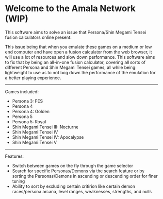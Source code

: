 # Welcome to the Amala Network (WIP)

This software aims to solve an issue that Persona/Shin Megami Tensei fusion calculators online present. 

This issue being that when you emulate these games on a medium or low end computer and have open a fusion calculator from the web browser, it will use a lot of resources and slow down performance. This software aims to fix that by being an all-in-one fusion calculator, covering all sorts of different Persona and Shin Megami Tensei games, all while being lightweight to use as to not bog down the performance of the emulation for a better playing experience.

_____________________________________________________________________________

Games included:
  - Persona 3: FES
  - Persona 4
  - Persona 4: Golden
  - Persona 5
  - Persona 5: Royal
  - Shin Megami Tensei III: Nocturne
  - Shin Megami Tensei IV
  - Shin Megami Tensei IV: Apocalypse
  - Shin Megami Tensei V
  
  _____________________________________________________________________________
Features:
  - Switch between games on the fly through the game selector
  - Search for specific Personas/Demons via the search feature or by sorting the Personas/Demons in ascending or descending order for finer tuning
  - Ability to sort by excluding certain critirion like certain demon races/persona arcana, level ranges, weaknesses, strengths, and nulls
